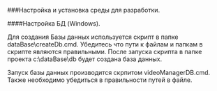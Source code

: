 ###Настройка и установка среды для разработки.

####Настройка БД (Windows).

Для создания Базы данных используется скрипт в папке dataBase\createDb.cmd. 
Убедитесь что пути к файлам и папкам в скрипте являются правильными. После
запуска скрипта в папке проекта c:\dataBase\db будет создана база данных.

Запуск базы данных производится скрпитом videoManagerDB.cmd. Также необходимо
убедиться в правильности путей в файле.

  

